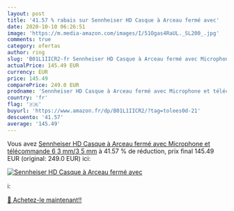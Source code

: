 ```yaml
---
layout: post
title: '41.57 % rabais sur Sennheiser HD Casque à Arceau fermé avec'
date: 2020-10-10 06:26:51
image: 'https://m.media-amazon.com/images/I/51Ogas4RaUL._SL200_.jpg'
comments: true
category: ofertas
author: ring
slug: 'B01L1IICR2-fr Sennheiser HD Casque à Arceau fermé avec Microphone et télécommande 6 3 mm/3 5 mm'
actualPrice: 145.49 EUR
currency: EUR
price: 145.49
comparePrice: 249.0 EUR
prodname: 'Sennheiser HD Casque à Arceau fermé avec Microphone et télécommande 6 3 mm/3 5 mm'
country: 'fr'
flag: '🇫🇷'
buyurl: 'https://www.amazon.fr/dp/B01L1IICR2/?tag=tolees0d-21'
descuento: '41.57'
average: '145.49'
---
```


Vous avez [Sennheiser HD Casque à Arceau fermé avec Microphone et télécommande 6 3 mm/3 5 mm](https://www.amazon.fr/dp/B01L1IICR2/?tag=tolees0d-21)  à  41.57 % de réduction, prix final  145.49 EUR (original: 249.0 EUR) ici:

[![Sennheiser HD Casque à Arceau fermé avec](https://m.media-amazon.com/images/I/51Ogas4RaUL._SL200_.jpg)](https://www.amazon.fr/dp/B01L1IICR2/?tag=tolees0d-21)

ℹ️:


[🛒 Achetez-le maintenant!!](https://www.amazon.fr/dp/B01L1IICR2/?tag=tolees0d-21)

